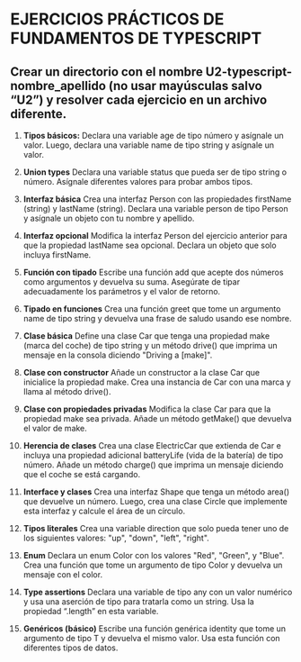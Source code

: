 # EJERCICIOS PRÁCTICOS DE FUNDAMENTOS DE TYPESCRIPT
## Crear un directorio con el nombre U2-typescript-nombre_apellido (no usar mayúsculas salvo “U2”) y resolver cada ejercicio en un archivo diferente. 
1. **Tipos básicos:**
Declara una variable age de tipo número y asígnale un valor. Luego, declara una variable name de tipo string y asígnale un valor. 
2. **Union types**
Declara una variable status que pueda ser de tipo string o número. Asígnale diferentes valores para probar ambos tipos. 
3. **Interfaz básica**
Crea una interfaz Person con las propiedades firstName (string) y lastName (string). Declara una variable person de tipo Person y asígnale un objeto con tu nombre y apellido. 
4. **Interfaz opcional**
Modifica la interfaz Person del ejercicio anterior para que la propiedad lastName sea opcional. Declara un objeto que solo incluya firstName. 
5. **Función con tipado**
Escribe una función add que acepte dos números como argumentos y devuelva su suma. Asegúrate de tipar adecuadamente los parámetros y el valor de retorno. 
6. **Tipado en funciones**
Crea una función greet que tome un argumento name de tipo string y devuelva una frase de saludo usando ese nombre. 
7. **Clase básica**
Define una clase Car que tenga una propiedad make (marca del coche) de tipo string y un método drive() que imprima un mensaje en la consola diciendo "Driving a [make]". 
8. **Clase con constructor**
Añade un constructor a la clase Car que inicialice la propiedad make. Crea una instancia de Car con una marca y llama al método drive(). 
9. **Clase con propiedades privadas**
Modifica la clase Car para que la propiedad make sea privada. Añade un método getMake() que devuelva el valor de make. 
10. **Herencia de clases**
Crea una clase ElectricCar que extienda de Car e incluya una propiedad adicional batteryLife (vida de la batería) de tipo número. Añade un método charge() que imprima un mensaje diciendo que el coche se está cargando. 
11. **Interface y clases**
Crea una interfaz Shape que tenga un método area() que devuelve un número. Luego, crea una clase Circle que implemente esta interfaz y calcule el área de un círculo. 
12. **Tipos literales**
Crea una variable direction que solo pueda tener uno de los siguientes valores: "up", "down", "left", "right".

13. **Enum**
Declara un enum Color con los valores "Red", "Green", y "Blue". Crea una función que tome un argumento de tipo Color y devuelva un mensaje con el color. 
14. **Type assertions**
Declara una variable de tipo any con un valor numérico y usa una aserción de tipo para tratarla como un string. Usa la propiedad “.length” en esta variable. 
15. **Genéricos (básico)** 
Escribe una función genérica identity que tome un argumento de tipo T y devuelva
el mismo valor. Usa esta función con diferentes tipos de datos.